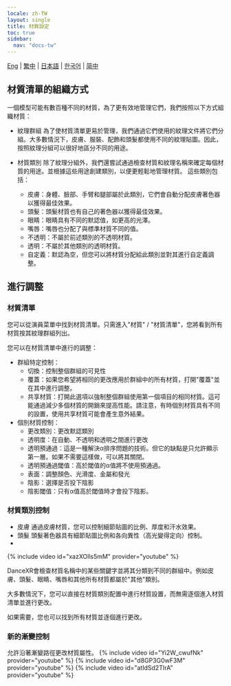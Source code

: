 ```yaml
---
locale: zh-TW
layout: single
title: 材質設定
toc: true
sidebar:
  nav: "docs-tw"
---
```

[Eng](/dancexr/features/material_settings) | [繁中](/tw/dancexr/features/material_settings) | [日本語](/jp/dancexr/features/material_settings) | [한국어](/kr/dancexr/features/material_settings) | [简中](/zh/dancexr/features/material_settings)


## 材質清單的組織方式

一個模型可能有數百種不同的材質，為了更有效地管理它們，我們按照以下方式組織材質：

* 紋理群組
  為了使材質清單更易於管理，我們通過它們使用的紋理文件將它們分組。大多數情況下，皮膚、服裝、配飾和頭髮都使用不同的紋理貼圖。因此，按照紋理分組可以很好地區分不同的用途。

* 材質類別
  除了紋理分組外，我們還嘗試通過檢查材質和紋理名稱來確定每個材質的用途。並根據這些用途創建類別，以便更輕鬆地管理材質。
  這些類別包括：
  * 皮膚：身體、臉部、手臂和腿部屬於此類別，它們會自動分配皮膚著色器以獲得最佳效果。
  * 頭髮：頭髮材質也有自己的著色器以獲得最佳效果。
  * 眼睛：眼睛具有不同的默認值，如更高的光澤。
  * 嘴唇：嘴唇也分配了與標準材質不同的值。
  * 不透明：不屬於前述類別的不透明材質。
  * 透明：不屬於其他類別的透明材質。
  * 自定義：默認為空，但您可以將材質分配給此類別並對其進行自定義調整。


## 進行調整

### 材質清單

您可以從演員菜單中找到材質清單。只需進入"材質" / "材質清單"，您將看到所有材質按其紋理群組列出。

您可以在材質清單中進行的調整：
* 群組特定控制：
  * 切換：控制整個群組的可見性
  * 覆蓋：如果您希望將相同的更改應用於群組中的所有材質，打開"覆蓋"並在其中進行調整。
  * 共享材質：打開此選項以強制整個群組使用第一個項目的相同材質。這可能通過減少多個材質的開銷來提高性能。請注意，有時個別材質具有不同的設置，使用共享材質可能會產生意外結果。
* 個別材質控制：
  * 更改類別：更改默認類別
  * 透明度：在自動、不透明和透明之間進行更改
  * 透明預通過：這是一種解決α排序問題的技術。但它的缺點是只允許顯示第一層。如果不需要這樣做，可以將其關閉。
  * 透明預通過閾值：高於閾值的α值將不使用預通過。
  * 表面：調整顏色、光滑度、金屬和發光
  * 陰影：選擇是否投下陰影
  * 陰影閾值：只有α值高於閾值時才會投下陰影。

### 材質類別控制

* 皮膚
  通過皮膚材質，您可以控制細節貼圖的比例、厚度和汗水效果。
* 頭髮
  頭髮著色器具有細節貼圖比例和各向異性（高光變得定向）控制。
* 

{% include video id="xazXOlls5mM" provider="youtube" %}

DanceXR會檢查材質名稱中的某些關鍵字並將其分類到不同的群組中。例如皮膚、頭髮、眼睛、嘴唇和其他所有材質都屬於"其他"類別。

大多數情況下，您可以直接在材質類別配置中進行材質設置，而無需逐個進入材質清單並進行更改。

如果需要，您也可以找到所有材質並逐個進行更改。

### 新的漸變控制
允許沿著漸變路徑更改材質屬性。
{% include video id="Yi2W_cwufNk" provider="youtube" %}
{% include video id="d8GP3G0wF3M" provider="youtube" %}
{% include video id="atIdSd2TIrA" provider="youtube" %}